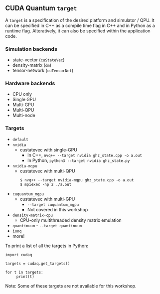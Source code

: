 ## CUDA Quantum `target` 
A `target` is a specification of the desired platform and simulator / QPU. It can be specified in C++ as a compile time flag in C++ and in Python as a runtime flag. Alteratively, it can also be specified within the application code. 

### Simulation backends
- state-vector (`cuStateVec`) 
- density-matrix (`dm`) 
- tensor-network (`cuTensorNet`)

### Hardware backends
- CPU only   
- Single GPU   
- Multi-GPU 
- Multi-QPU 
- Multi-node 

### Targets
- `default` 
- `nvidia` 
	- custatevec with single-GPU
        - In C++, `nvq++ --target nvidia ghz_state.cpp -o a.out`
        - In Python, `python3 --target nvidia ghz_state.py`  
- `nvidia-mqpu` 
	- custatevec with multi-QPU
        ```
        $ nvq++ --target nvidia-mqpu ghz_state.cpp -o a.out
        $ mpiexec -np 2 ./a.out
        ```
- `cuquantum_mgpu` 
	- custatevec with multi-GPU
        - `--target cuquantum_mgpu`
        - Not covered in this workshop
- `density-matrix-cpu` 
	- CPU-only multithreaded density matrix emulation
- `quantinuum` 
        - `--target quantinuum`
- `ionq` 
- more!

To print a list of all the targets in Python:

```
import cudaq

targets = cudaq.get_targets()

for t in targets:
     print(t)
```



Note: Some of these targets are not available for this workshop. 



